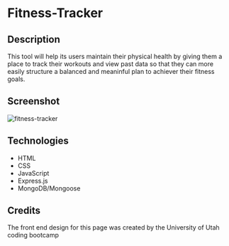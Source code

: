 # Fitness-Tracker
## Description
This tool will help its users maintain their physical health by giving them a place to track their
workouts and view past data so that they can more easily structure a balanced and meaninful plan
to achiever their fitness goals. 

## Screenshot 
![fitness-tracker](https://user-images.githubusercontent.com/66571617/104232979-55c23b80-540e-11eb-80e1-9ca74d11b83e.PNG)

## Technologies
* HTML
* CSS
* JavaScript
* Express.js
* MongoDB/Mongoose

## Credits
The front end design for this page was created by the University of Utah coding bootcamp